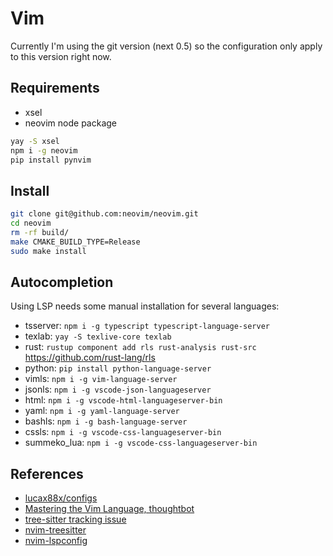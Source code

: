 # Vim 

Currently I'm using the git version (next 0.5) so the configuration only apply
to this version right now.

## Requirements

- xsel
- neovim node package

```sh
yay -S xsel
npm i -g neovim
pip install pynvim
```

## Install

```sh
git clone git@github.com:neovim/neovim.git
cd neovim
rm -rf build/
make CMAKE_BUILD_TYPE=Release
sudo make install
```

## Autocompletion

Using LSP needs some manual installation for several languages:

- tsserver: `npm i -g typescript typescript-language-server`
- texlab: `yay -S texlive-core texlab`
- rust: `rustup component add rls rust-analysis rust-src` https://github.com/rust-lang/rls
- python: `pip install python-language-server`
- vimls: `npm i -g vim-language-server`
- jsonls: `npm i -g vscode-json-languageserver`
- html: `npm i -g vscode-html-languageserver-bin`
- yaml: `npm i -g yaml-language-server`
- bashls: `npm i -g bash-language-server`
- cssls: `npm i -g vscode-css-languageserver-bin`
- summeko_lua: `npm i -g vscode-css-languageserver-bin`

## References

- [lucax88x/configs](https://github.com/lucax88x/configs/tree/master/dotfiles/.config/nvim)
- [Mastering the Vim Language, thoughtbot](https://www.youtube.com/watch?v=wlR5gYd6um0)
- [tree-sitter tracking issue](https://github.com/neovim/neovim/issues/11724)
- [nvim-treesitter](https://github.com/nvim-treesitter/nvim-treesitter)
- [nvim-lspconfig](https://github.com/neovim/nvim-lspconfig)
